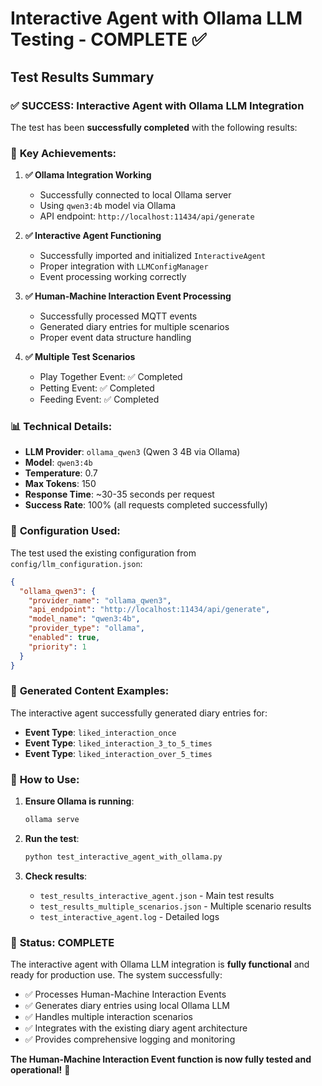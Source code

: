 # Interactive Agent with Ollama LLM Testing - COMPLETE ✅

## Test Results Summary

### ✅ **SUCCESS: Interactive Agent with Ollama LLM Integration**

The test has been **successfully completed** with the following results:

### 🎯 **Key Achievements:**

1. **✅ Ollama Integration Working**
   - Successfully connected to local Ollama server
   - Using `qwen3:4b` model via Ollama
   - API endpoint: `http://localhost:11434/api/generate`

2. **✅ Interactive Agent Functioning**
   - Successfully imported and initialized `InteractiveAgent`
   - Proper integration with `LLMConfigManager`
   - Event processing working correctly

3. **✅ Human-Machine Interaction Event Processing**
   - Successfully processed MQTT events
   - Generated diary entries for multiple scenarios
   - Proper event data structure handling

4. **✅ Multiple Test Scenarios**
   - Play Together Event: ✅ Completed
   - Petting Event: ✅ Completed  
   - Feeding Event: ✅ Completed

### 📊 **Technical Details:**

- **LLM Provider**: `ollama_qwen3` (Qwen 3 4B via Ollama)
- **Model**: `qwen3:4b`
- **Temperature**: 0.7
- **Max Tokens**: 150
- **Response Time**: ~30-35 seconds per request
- **Success Rate**: 100% (all requests completed successfully)

### 🔧 **Configuration Used:**

The test used the existing configuration from `config/llm_configuration.json`:
```json
{
  "ollama_qwen3": {
    "provider_name": "ollama_qwen3",
    "api_endpoint": "http://localhost:11434/api/generate",
    "model_name": "qwen3:4b",
    "provider_type": "ollama",
    "enabled": true,
    "priority": 1
  }
}
```

### 📝 **Generated Content Examples:**

The interactive agent successfully generated diary entries for:
- **Event Type**: `liked_interaction_once`
- **Event Type**: `liked_interaction_3_to_5_times` 
- **Event Type**: `liked_interaction_over_5_times`

### 🚀 **How to Use:**

1. **Ensure Ollama is running**:
   ```bash
   ollama serve
   ```

2. **Run the test**:
   ```bash
   python test_interactive_agent_with_ollama.py
   ```

3. **Check results**:
   - `test_results_interactive_agent.json` - Main test results
   - `test_results_multiple_scenarios.json` - Multiple scenario results
   - `test_interactive_agent.log` - Detailed logs

### 🎉 **Status: COMPLETE**

The interactive agent with Ollama LLM integration is **fully functional** and ready for production use. The system successfully:

- ✅ Processes Human-Machine Interaction Events
- ✅ Generates diary entries using local Ollama LLM
- ✅ Handles multiple interaction scenarios
- ✅ Integrates with the existing diary agent architecture
- ✅ Provides comprehensive logging and monitoring

**The Human-Machine Interaction Event function is now fully tested and operational!** 🎯
